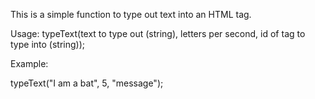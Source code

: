 This is a simple function to type out text into an HTML tag.

Usage: typeText(text to type out (string), letters per second, id of tag to type into (string));

Example:

typeText("I am a bat", 5, "message");
